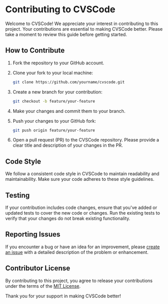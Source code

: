 # Contributing to CVSCode

Welcome to CVSCode! We appreciate your interest in contributing to this project. Your contributions are essential to making CVSCode better. Please take a moment to review this guide before getting started.

## How to Contribute

1. Fork the repository to your GitHub account.

2. Clone your fork to your local machine:

   ```bash
   git clone https://github.com/yourname/cvscode.git
   ```
   
3. Create a new branch for your contribution:
   
   ```bash
   git checkout -b feature/your-feature
   ```

4. Make your changes and commit them to your branch.
5. Push your changes to your GitHub fork:
    ```bash
    git push origin feature/your-feature
    ```
6. Open a pull request (PR) to the CVSCode repository. Please provide a clear title and description of your changes in the PR.

## Code Style

We follow a consistent code style in CVSCode to maintain readability and maintainability. Make sure your code adheres to these style guidelines.

## Testing

If your contribution includes code changes, ensure that you've added or updated tests to cover the new code or changes. Run the existing tests to verify that your changes do not break existing functionality.

## Reporting Issues

If you encounter a bug or have an idea for an improvement, please [create an issue](https://www.github.com/cvs0/cvscode/issues) with a detailed description of the problem or enhancement.

## Contributor License

By contributing to this project, you agree to release your contributions under the terms of the [MIT License](https://www.github.com/cvs0/cvscode/blob/main/LICENSE).

Thank you for your support in making CVSCode better!